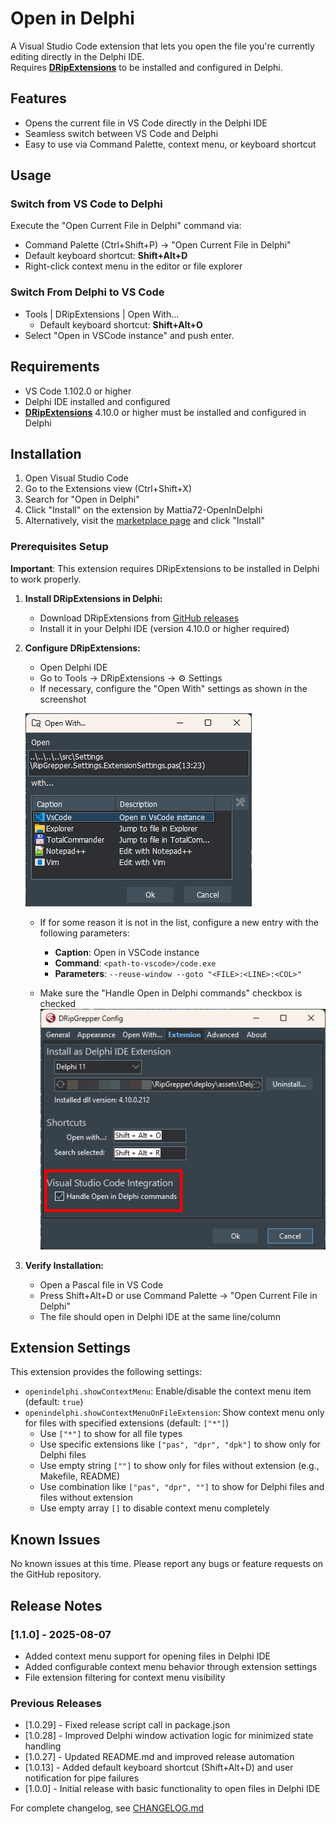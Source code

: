 # Open in Delphi
A Visual Studio Code extension that lets you open the file you're currently editing directly in the Delphi IDE.  
Requires **[DRipExtensions](https://github.com/mattia72/DRipGrepper)** to be installed and configured in Delphi.

## Features

- Opens the current file in VS Code directly in the Delphi IDE
- Seamless switch between VS Code and Delphi 
- Easy to use via Command Palette, context menu, or keyboard shortcut

## Usage

### Switch from VS Code to Delphi 

Execute the "Open Current File in Delphi" command via:
   - Command Palette (Ctrl+Shift+P) -> "Open Current File in Delphi"
   - Default keyboard shortcut: **Shift+Alt+D**
   - Right-click context menu in the editor or file explorer

### Switch From Delphi to VS Code
 
   - Tools | DRipExtensions | Open With...
     - Default keyboard shortcut: **Shift+Alt+O**
   - Select "Open in VSCode instance" and push enter.
    
## Requirements

- VS Code 1.102.0 or higher
- Delphi IDE installed and configured
- **[DRipExtensions](https://github.com/mattia72/DRipGrepper)** 4.10.0 or higher must be installed and configured in Delphi

## Installation

1. Open Visual Studio Code
2. Go to the Extensions view (Ctrl+Shift+X)
3. Search for "Open in Delphi" 
4. Click "Install" on the extension by Mattia72-OpenInDelphi
5. Alternatively, visit the [marketplace page](https://marketplace.visualstudio.com/items?itemName=Mattia72-OpenInDelphi.openindelphi) and click "Install"

### Prerequisites Setup

**Important**: This extension requires DRipExtensions to be installed in Delphi to work properly.

1. **Install DRipExtensions in Delphi:**
   - Download DRipExtensions from [GitHub releases](https://github.com/mattia72/DRipGrepper/releases)
   - Install it in your Delphi IDE (version 4.10.0 or higher required)

2. **Configure DRipExtensions:**
   - Open Delphi IDE
   - Go to Tools → DRipExtensions → :gear: Settings
   - If necessary, configure the "Open With" settings as shown in the screenshot
   
   ![Open with in Delphi](images/open-with-screenshot.png)

     - If for some reason it is not in the list, configure a new entry with the following parameters:
       - **Caption**: Open in VSCode instance
       - **Command**: `<path-to-vscode>/code.exe`
       - **Parameters**: `--reuse-window --goto "<FILE>:<LINE>:<COL>"`
         
   - Make sure the "Handle Open in Delphi commands" checkbox is checked
   ![DRipExtensions config](images/dripgrepper-extension-config.png)


3. **Verify Installation:**
   - Open a Pascal file in VS Code
   - Press Shift+Alt+D or use Command Palette → "Open Current File in Delphi"
   - The file should open in Delphi IDE at the same line/column

## Extension Settings

This extension provides the following settings:

- `openindelphi.showContextMenu`: Enable/disable the context menu item (default: `true`)
- `openindelphi.showContextMenuOnFileExtension`: Show context menu only for files with specified extensions (default: `["*"]`)
  - Use `["*"]` to show for all file types
  - Use specific extensions like `["pas", "dpr", "dpk"]` to show only for Delphi files
  - Use empty string `[""]` to show only for files without extension (e.g., Makefile, README)
  - Use combination like `["pas", "dpr", ""]` to show for Delphi files and files without extension
  - Use empty array `[]` to disable context menu completely

## Known Issues

No known issues at this time. Please report any bugs or feature requests on the GitHub repository.

## Release Notes

### [1.1.0] - 2025-08-07
- Added context menu support for opening files in Delphi IDE
- Added configurable context menu behavior through extension settings
- File extension filtering for context menu visibility

### Previous Releases
- [1.0.29] - Fixed release script call in package.json
- [1.0.28] - Improved Delphi window activation logic for minimized state handling
- [1.0.27] - Updated README.md and improved release automation
- [1.0.13] - Added default keyboard shortcut (Shift+Alt+D) and user notification for pipe failures
- [1.0.0] - Initial release with basic functionality to open files in Delphi IDE

For complete changelog, see [CHANGELOG.md](CHANGELOG.md)
